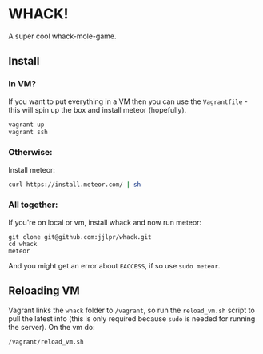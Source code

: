 # WHACK!

A super cool whack-mole-game.

## Install

### In VM?

If you want to put everything in a VM then you can use the `Vagrantfile` -
this will spin up the box and install meteor (hopefully).

```sh
vagrant up
vagrant ssh
```

### Otherwise:

Install meteor:

```sh
curl https://install.meteor.com/ | sh
```

### All together:

If you're on local or vm, install whack and now run meteor:

```
git clone git@github.com:jjlpr/whack.git
cd whack
meteor
```

And you might get an error about `EACCESS`, if so use `sudo meteor`.

## Reloading VM

Vagrant links the `whack` folder to `/vagrant`, so run the `reload_vm.sh`
script to pull the latest info (this is only required because `sudo` is
needed for running the server). On the vm do:

```sh
/vagrant/reload_vm.sh
```
